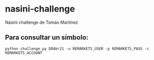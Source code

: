 # nasini-challenge
Nasini challenge de Tomás Martínez

## Para consultar un símbolo:
```
python challenge.py DOAbr21 -u REMARKETS_USER -p REMARKETS_PASS -c REMARKETS_ACCOUNT
```

